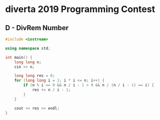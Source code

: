 # diverta 2019 Programming Contest
## D - DivRem Number
```cpp
#include <iostream>

using namespace std;

int main() {
    long long n;
    cin >> n;

    long long res = 0;
    for (long long i = 1; i * i <= n; i++) {
        if (n % i == 0 && n / i - 1 > 0 && n / (n / i - 1) == i) {
            res += n / i - 1;
        }
    }

    cout << res << endl;
}
```
